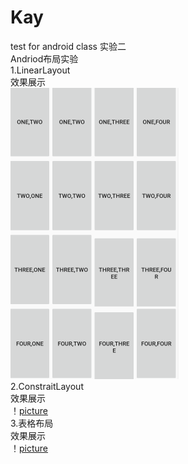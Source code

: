 # Kay
test for android class
实验二  
Andriod布局实验  
1.LinearLayout  
效果展示  
![picture1](https://github.com/Rabbint/Kay/blob/master/Layout/ScreenShot/1.png)  
2.ConstraitLayout  
效果展示  
！[picture](https://github.com/Rabbint/Kay/blob/master/Layout/ScreenShot/2.png)  
3.表格布局  
效果展示  
！[picture](https://github.com/Rabbint/Kay/blob/master/Layout/ScreenShot/3.png)  
